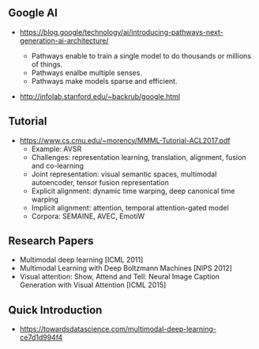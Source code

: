 ## Google AI

* https://blog.google/technology/ai/introducing-pathways-next-generation-ai-architecture/
  * Pathways enable to train a single model to do thousands or millions of things.
  * Pathways enalbe multiple senses.
  * Pathways make models sparse and efficient.

* http://infolab.stanford.edu/~backrub/google.html




## Tutorial

* https://www.cs.cmu.edu/~morency/MMML-Tutorial-ACL2017.pdf
  * Example: AVSR
  * Challenges: representation learning, translation, alignment, fusion and co-learning
  * Joint representation: visual semantic spaces, multimodal autoencoder, tensor fusion representation
  * Explicit alignment: dynamic time warping, deep canonical time warping
  * Implicit alignment: attention, temporal attention-gated model
  * Corpora: SEMAINE, AVEC, EmotiW


## Research Papers
  * Multimodal deep learning [ICML 2011]
  * Multimodal Learning with Deep Boltzmann Machines [NIPS 2012]
  * Visual attention: Show, Attend and Tell: Neural Image Caption Generation with Visual Attention [ICML 2015]



## Quick Introduction

* https://towardsdatascience.com/multimodal-deep-learning-ce7d1d994f4


